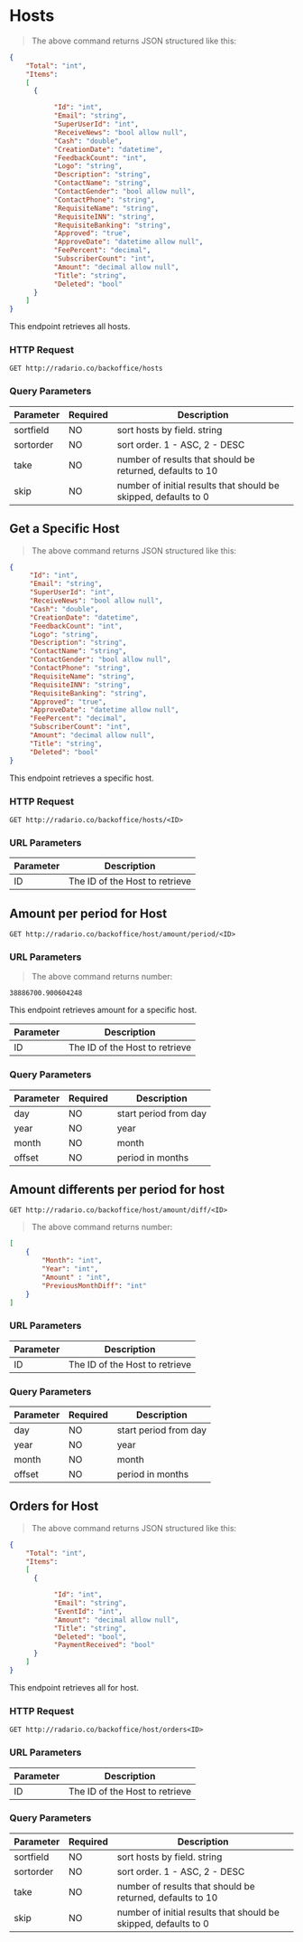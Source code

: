 # Hosts


> The above command returns JSON structured like this:

```json
{
    "Total": "int",
    "Items":
    [
      {

           "Id": "int",
           "Email": "string",
           "SuperUserId": "int",
           "ReceiveNews": "bool allow null",
           "Cash": "double",
           "CreationDate": "datetime",
           "FeedbackCount": "int",
           "Logo": "string",
           "Description": "string",
           "ContactName": "string",
           "ContactGender": "bool allow null",
           "ContactPhone": "string",
           "RequisiteName": "string",
           "RequisiteINN": "string",
           "RequisiteBanking": "string",
           "Approved": "true",
           "ApproveDate": "datetime allow null",
           "FeePercent": "decimal",
           "SubscriberCount": "int",
           "Amount": "decimal allow null",
           "Title": "string",
           "Deleted": "bool"
      }
    ]
}
```

This endpoint retrieves all hosts.

### HTTP Request

`GET http://radario.co/backoffice/hosts`

### Query Parameters

Parameter | Required | Description
--------- | -------  | -----------
sortfield |   NO     | sort hosts by field. string
sortorder |   NO     | sort order. 1 - ASC, 2 - DESC
take      |   NO     | number of results that should be returned, defaults to 10
skip      |   NO     | number of initial results that should be skipped, defaults to 0



## Get a Specific Host


> The above command returns JSON structured like this:

```json
{
     "Id": "int",
     "Email": "string",
     "SuperUserId": "int",
     "ReceiveNews": "bool allow null",
     "Cash": "double",
     "CreationDate": "datetime",
     "FeedbackCount": "int",
     "Logo": "string",
     "Description": "string",
     "ContactName": "string",
     "ContactGender": "bool allow null",
     "ContactPhone": "string",
     "RequisiteName": "string",
     "RequisiteINN": "string",
     "RequisiteBanking": "string",
     "Approved": "true",
     "ApproveDate": "datetime allow null",
     "FeePercent": "decimal",
     "SubscriberCount": "int",
     "Amount": "decimal allow null",
     "Title": "string",
     "Deleted": "bool"
}
```

This endpoint retrieves a specific host.

### HTTP Request

`GET http://radario.co/backoffice/hosts/<ID>`

### URL Parameters

Parameter | Description
--------- | -----------
ID | The ID of the Host to retrieve

## Amount per period for Host

`GET http://radario.co/backoffice/host/amount/period/<ID>`

### URL Parameters

> The above command returns number:

```
38886700.900604248
```

This endpoint retrieves amount for a specific host.

Parameter | Description
--------- | -----------
ID        | The ID of the Host to retrieve


### Query Parameters

Parameter | Required | Description
--------- | -------  | -----------
day       |   NO     | start period from  day
year      |   NO     | year
month     |   NO     | month
offset    |   NO     | period in months

## Amount differents per period for host

`GET http://radario.co/backoffice/host/amount/diff/<ID>`

> The above command returns number:

```json
[
    {
        "Month": "int",
        "Year": "int",
        "Amount" : "int",
        "PreviousMonthDiff": "int"
    }
]
```

### URL Parameters

Parameter | Description
--------- | -----------
ID        | The ID of the Host to retrieve


### Query Parameters

Parameter | Required | Description
--------- | -------  | -----------
day       |   NO     | start period from  day
year      |   NO     | year
month     |   NO     | month
offset    |   NO     | period in months


##  Orders for Host

> The above command returns JSON structured like this:

```json
{
    "Total": "int",
    "Items":
    [
      {

           "Id": "int",
           "Email": "string",
           "EventId": "int",
           "Amount": "decimal allow null",
           "Title": "string",
           "Deleted": "bool",
           "PaymentReceived": "bool"
      }
    ]
}
```

This endpoint retrieves all for host.

### HTTP Request

`GET http://radario.co/backoffice/host/orders<ID>`

### URL Parameters

Parameter | Description
--------- | -----------
ID        | The ID of the Host to retrieve

### Query Parameters

Parameter | Required | Description
--------- | -------  | -----------
sortfield |   NO     | sort hosts by field. string
sortorder |   NO     | sort order. 1 - ASC, 2 - DESC
take      |   NO     | number of results that should be returned, defaults to 10
skip      |   NO     | number of initial results that should be skipped, defaults to 0